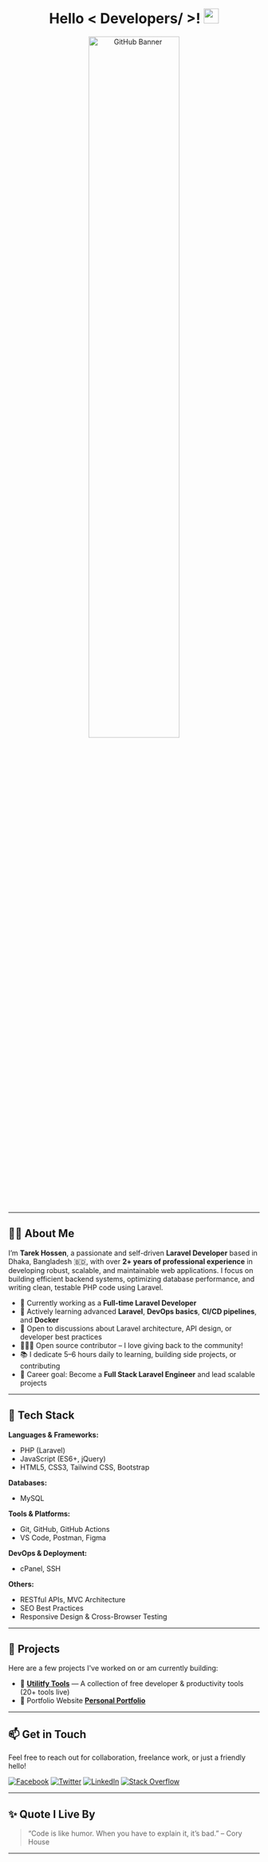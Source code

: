 <h1 align="center">Hello < Developers/ >! <img src="https://raw.githubusercontent.com/MartinHeinz/MartinHeinz/master/wave.gif" width="30px"></h1>

<p align="center">
  <img width="60%" src="https://raw.githubusercontent.com/onimur/.github/master/.resources/git-header.svg" alt="GitHub Banner"/>
</p>

---

## 👨‍💻 About Me

I’m **Tarek Hossen**, a passionate and self-driven **Laravel Developer** based in Dhaka, Bangladesh 🇧🇩, with over **2+ years of professional experience** in developing robust, scalable, and maintainable web applications. I focus on building efficient backend systems, optimizing database performance, and writing clean, testable PHP code using Laravel.

- 🔭 Currently working as a **Full-time Laravel Developer**
- 🌱 Actively learning advanced **Laravel**, **DevOps basics**, **CI/CD pipelines**, and **Docker**
- 💬 Open to discussions about Laravel architecture, API design, or developer best practices
- 🧑‍🤝‍🧑 Open source contributor – I love giving back to the community!
- 📚 I dedicate 5–6 hours daily to learning, building side projects, or contributing
- 🎯 Career goal: Become a **Full Stack Laravel Engineer** and lead scalable projects

---

## 🧰 Tech Stack

**Languages & Frameworks:**
- PHP (Laravel)
- JavaScript (ES6+, jQuery)
- HTML5, CSS3, Tailwind CSS, Bootstrap

**Databases:**
- MySQL

**Tools & Platforms:**
- Git, GitHub, GitHub Actions
- VS Code, Postman, Figma

**DevOps & Deployment:**
- cPanel, SSH

**Others:**
- RESTful APIs, MVC Architecture
- SEO Best Practices
- Responsive Design & Cross-Browser Testing

---

## 🚀 Projects

Here are a few projects I've worked on or am currently building:

- 🔧 [**Utilitfy Tools**](https://utilitfytools.com) — A collection of free developer & productivity tools (20+ tools live)
- 🎨 Portfolio Website [**Personal Portfolio**](https://https://tarekhossen.netlify.app)

---

## 📫 Get in Touch

Feel free to reach out for collaboration, freelance work, or just a friendly hello!

[![Facebook](https://img.shields.io/badge/Facebook-%231877F2.svg?&style=for-the-badge&logo=facebook&logoColor=white)](https://facebook.com/tarek.hossen111)
[![Twitter](https://img.shields.io/badge/Twitter-%231DA1F2.svg?&style=for-the-badge&logo=twitter&logoColor=white)](https://twitter.com/tarekhossen111)
[![LinkedIn](https://img.shields.io/badge/LinkedIn-%230077B5.svg?&style=for-the-badge&logo=linkedin&logoColor=white)](https://www.linkedin.com/in/tarek-hossen/)
[![Stack Overflow](https://img.shields.io/badge/Stack_Overflow-FE7A16?style=for-the-badge&logo=stack-overflow&logoColor=white)](https://stackoverflow.com/users/18675616/tarek-hossen-naeem)

---

## ✨ Quote I Live By

> “Code is like humor. When you have to explain it, it’s bad.” – Cory House

---
